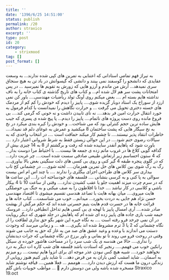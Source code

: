 ```yaml
---
title: ''
date: '1396/6/25 14:51:00'
status: publish
permalink: /20
author: straxico
excerpt: ''
type: post
id: 20
category:
    - strixmood
tag: []
post_format: []
---
```

<div>به تیراژ فهم تمامی استادانی که اعتنایی به تمرین های کپی شده ندارند… به وسعت عقایدی که دانشجو را گوسفند نمی بینند و دانشی که گیسوانش در باد تن به هیچ سنجاق سری نمیدهد… آرش من ماندم و آرزو هایی که زورش به تقویم ها نمیرسید … در پس امتحانات پشت سر هم لال شده ام… و کتاب های تاریخ گذشته ی کتاب خانه را به ناف نداشته هایم بسته ام …. بغض میکنم روی آونگ تولد ریاضیات مهندسی…. باور کن نمی ارزد از سوراخ یک استاد دوبار گزیده شوی…. پاییز را دیدم که خودش را کم کم از مردمک های خسته دختری تحویل می گرفت … و حرارت نگاهش را نمیدانست با کدام فرمول به خورد انتقال حرارت امین فر بدهد…. نه نای تابیدن داشت و نه خونی که گرمی کند…. بی فروغ مانده روی دست پروژه های ناتمام…. پاییز را دیدم… پا پیچ شده ی پسری که جیب هایش ساده ترین حجم کنترلی بود که می شناخت… و خودش را کیره بندی میکرد در نخ به نخ سیگار هایی که پشت ساختمان 8 میکشید و عمرش به غوغای دلم قد نمیداد…. خاطرات انتقاد پذیر نیستند…. تا چشم کار میکند حماقت است …. در انتخاب واحدی که به سیالات رضوی ختم شود…. در این حوالی زیستن فقط به شرط شروانی اعتبار دارد …. باورت شود که پاهایم آنقدر ساییده شده که رفت و برگشتم از 8 به 14 چیزی بیش از گذافه گویی کلاغ ها در غروب ماتم زده ی جمعه ها نیست…. با احتیاط مرا دوست بدار… که 4 ستون احساسم زیر ارتعاش طبیعی صادقی سست شده است…. چر غربت دارد… که در گلوی پنجره طبقه 4 گیر کنی و روی بی کسی های دلت سنگینی بغض بالا بیاوری…. رگ به رگ شوی بین کلاس های حل تمرین همزمان….. لخته شوی…. در چشمانی کخ تاب بیداری سر کلاس های طراحی اجزای بیگلری را ندارند …. با چند اس ام اس بیست سوالی به پا کنی و به کرسی بنشانی …. فلسفه های خودساخته ات را…. این ساعت ها که در سرم چرت میزند اهمیت جلو یا عقب کشیدن ندارد…. وقتی از ساعت 10 تا 4 بیکار باشی و کلاسی در کار نباشد …. خدا تا افلاطون را به صف میکنی و به جنگ بی حوصلگی هایت میروی…. میان بهانه هایت با تصاعد هندسی تقسیم میشوی تا اقتصاد مهندسی حسن نژاد هم جایی به دردت بخورد… میدانم… خوب می شناسمت… کتاب خانه ها و قرائت خانه ها در حسرت قدم هایت یتیم حسرتی شده اند که حکم مرگش از بهشت صادر شده…. آری امسال پاییز با لهجه ی بی کسی هایم تداخل انطباقی دارد… عروسک خیمه شب بازی جاده های پاییز زده ای شده ام که پاهایش در جلد شهری که دیگر رویایت در آن نمی چرخد فرو رفته است …. به نگاه خیره این شهر بگو حق نداری لطافت را از نگاه چشمانی که 2 یا 3 ترم مشروط شده اند بگیری…. هه … و زمانی میرسد که وجودت دستت می اندازند با وعده و وعید عشق های صد من یه غاز که حق به جانب می شوند وقتی در روحت فرو می روند تا تو بمانی و باور برزخ در نگاه چشمانی که جرات دیدنشان را نداری…. حالا من هندسه ی یک شب سرد را در مساحت هاشور خورده ی سیکل رانکین خوب می فهمم….. رنجبر که استادت باشد فلسفه های شب کاره ات دیگر به درد نخواهند خورد…. شبیه هیچ کس نبودن عذر موجه ای برای انزوا هایم نیست…. رو میزنم به آسمان… شاید امشب کمی باران به من قرض دهد… تا شاید باور کنیم هنوز رویایی از زندگی درون ما هست که ارزش دیدن دارد….. هوممم … فعلا همین…. قیافه نوشتم شاید مسخره شده باشه ولی من دوسش دارم 🙂 … مواظب خوبیات باش گلم Straxico 19.oct</div>